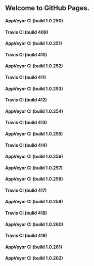 ## Welcome to GitHub Pages.

#### AppVeyor CI (build 1.0.250)

#### Travis CI (build 409)

#### AppVeyor CI (build 1.0.251)

#### Travis CI (build 410)

#### AppVeyor CI (build 1.0.252)

#### Travis CI (build 411)

#### AppVeyor CI (build 1.0.253)

#### Travis CI (build 412)

#### AppVeyor CI (build 1.0.254)

#### Travis CI (build 413)

#### AppVeyor CI (build 1.0.255)

#### Travis CI (build 414)

#### AppVeyor CI (build 1.0.256)

#### AppVeyor CI (build 1.0.257)

#### AppVeyor CI (build 1.0.258)

#### Travis CI (build 417)

#### AppVeyor CI (build 1.0.259)

#### Travis CI (build 418)

#### AppVeyor CI (build 1.0.260)

#### Travis CI (build 419)

#### AppVeyor CI (build 1.0.261)

#### AppVeyor CI (build 1.0.262)
